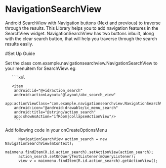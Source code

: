 # NavigationSearchView
Android SearchView with Navigation buttons (Next and previous) to traverse through the results.
This Library helps you to add navigation features in the SearchView widget. NavigationSearchView has two buttons inbuilt, along with the clear search button, that will help you traverse through the search results easily.

#Set Up Guide

Set the class com.example.navigationsearchview.NavigationSearchView to your menuitem for SearchView.
eg:

       ```xml
       
       <item
        android:id="@+id/action_search"
        android:actionLayout="@layout/abc_search_view"
        app:actionViewClass="com.example.navigationsearchview.NavigationSearchView"
        android:icon="@android:drawable/ic_menu_search"
        android:title="@string/action_search"
        app:showAsAction="ifRoom|collapseActionView"/>
        ```
Add following code in your onCreateOptionsMenu

          NavigationSearchView action_search = new NavigationSearchView(mContext);
          mainmenu.findItem(R.id.action_search).setActionView(action_search);
          action_search.setOnQueryTextListener(mQueryListener);
          view v = mainmenu.findItem(R.id.action_search).getActionView();

